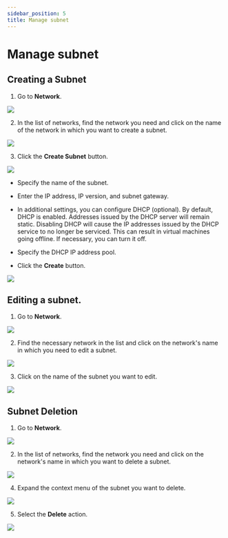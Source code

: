 ```yaml
---
sidebar_position: 5
title: Manage subnet
---
```


# Manage subnet

## Creating a Subnet

1. Go to **Network**.

![](../img/i-net1-ua.svg)

2. In the list of networks, find the network you need and click on the name of the network in which you want to create a subnet.

![](../img/i-net27-ua.svg)

3. Click the **Create Subnet** button.

![](../img/i-net26-ua.svg)

- Specify the name of the subnet.

- Enter the IP address, IP version, and subnet gateway.

- In additional settings, you can configure DHCP (optional). By default, DHCP is enabled. Addresses issued by the DHCP server will remain static. Disabling DHCP will cause the IP addresses issued by the DHCP service to no longer be serviced. This can result in virtual machines going offline. If necessary, you can turn it off.

- Specify the DHCP IP address pool.

- Click the **Create** button.

![](../img/i-net28-ua.svg)

## Editing a subnet.

1. Go to **Network**.

![](../img/i-net1-ua.svg)

2. Find the necessary network in the list and click on the network's name in which you need to edit a subnet.

![](../img/i-net27-ua.svg)

3. Click on the name of the subnet you want to edit.

![](../img/i-net25-ua.svg)

## Subnet Deletion

1. Go to **Network**.

![](../img/i-net1-ua.svg)

2. In the list of networks, find the network you need and click on the network's name in which you want to delete a subnet.

![](../img/i-net27-ua.svg)

4. Expand the context menu of the subnet you want to delete.

![](../img/i-net29-ua.svg)

5. Select the **Delete** action.

![](../img/i-net30-ua.svg)